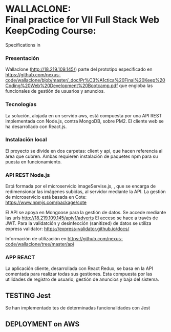 # WALLACLONE: <br>Final practice for VII Full Stack Web KeepCoding Course:

Specifications in 


### Presentación
Wallaclone (http://18.219.109.145/) parte del prototipo especificado en https://github.com/nexus-code/wallaclone/blob/master/_doc/Pr%C3%A1ctica%20Final%20Keep%20Coding%20Web%20Development%20Bootcamp.pdf que engloba las funcionales de gestión de usuarios y anuncios.


### Tecnologías
La solución, alojada en un servido aws, está compuesta por una API REST implementada con Node.js, contra MongoDB, sobre PM2. El cliente web se ha desarrollado con React.js.  

### Instalación local

El proyecto se divide en dos carpetas: client y api, que hacen referencia al área que cubren. Ambas requieren instalación de paquetes npm para su puesta en funcionamiento.


### API REST Node.js
Está formada por el microservicio imageServise.js, , que se encarga de redimensionar las imágenes subidas, al servidor mediante la API. La gestión de microservicio está basada en Cote: https://www.npmjs.com/package/cote

El API se apoya en Mongoose para la gestión de datos. Se accede mediante las urls http://18.219.109.145/apiv1/adverts El acceso se hace a través de JWT. Para la validatción y desinfección (sanitized) de datos se utiliza express validator: https://express-validator.github.io/docs/

Información de utilización en https://github.com/nexus-code/wallaclone/tree/master/api


### APP  REACT
La aplicación cliente, desarrollada con React Redux, se basa en la API comentada para realizar todas sus gestiones. Esta compuesta por las utilidades de registro de usuario, gestión de anuncios y baja del sistema.

## TESTING Jest
Se han implementado tes de determinadas funcionalidades con Jest

## DEPLOYMENT on AWS